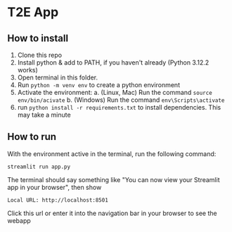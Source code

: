 # T2E App


## How to install
1. Clone this repo
2. Install python & add to PATH, if you haven't already (Python 3.12.2 works)
3. Open terminal in this folder.
4. Run `python -m venv env` to create a python environment
5. Activate the environment:
  a. (Linux, Mac) Run the command `source env/bin/acivate`
  b. (Windows) Run the command `env\Scripts\activate`
6. run `python install -r requirements.txt` to install dependencies. This may take a minute

## How to run
With the environment active in the terminal, run the following command:

```
streamlit run app.py
```
The terminal should say something like "You can now view your Streamlit app in your browser", then show 

```
Local URL: http://localhost:8501
```

Click this url or enter it into the navigation bar in your browser to see the webapp




